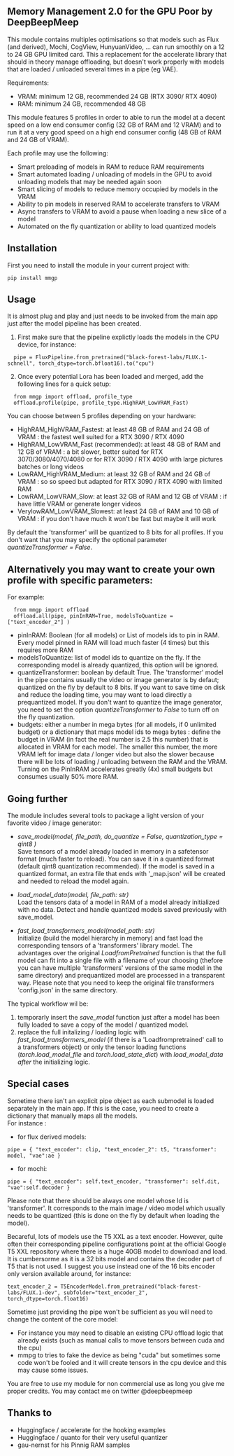 
<p align="center">
  <H2>Memory Management 2.0 for the GPU Poor by DeepBeepMeep</H2>	
</p>


This module contains multiples optimisations so that models such as Flux (and derived), Mochi, CogView, HunyuanVideo, ...  can run smoothly on a 12 to 24 GB GPU limited card. 
This a replacement for the accelerate library that should in theory manage offloading, but doesn't work properly with models that are loaded / unloaded several
times in a pipe (eg VAE).

Requirements:
- VRAM: minimum 12 GB, recommended 24 GB (RTX 3090/ RTX 4090) 
- RAM: minimum 24 GB, recommended 48 GB 

This module features 5 profiles in order to able to run the model at a decent speed on a low end consumer config (32 GB of RAM and 12 VRAM) and to run it at a very good speed on a high end consumer config (48 GB of RAM and 24 GB of VRAM).

Each profile may use the following: 
- Smart preloading of models in RAM to reduce RAM requirements
- Smart automated loading / unloading of models in the GPU to avoid unloading models that may be needed again soon
- Smart slicing of models to reduce memory occupied by models in the VRAM
- Ability to pin models in reserved RAM to accelerate transfers to VRAM
- Async transfers to VRAM to avoid a pause when loading a new slice of a model
- Automated on the fly quantization or ability to load quantized models

## Installation
First you need to install the module in your current project with:
```shell
pip install mmgp
```


## Usage 

It is almost plug and play and just needs to be invoked from the main app just after the model pipeline has been created.
1) First make sure that the pipeline explictly loads the models in the CPU device, for instance:
```
  pipe = FluxPipeline.from_pretrained("black-forest-labs/FLUX.1-schnell", torch_dtype=torch.bfloat16).to("cpu")
```

2) Once every potential Lora has been loaded and merged, add the following lines for a quick setup:
```
  from mmgp import offload, profile_type
  offload.profile(pipe, profile_type.HighRAM_LowVRAM_Fast)
```

You can choose between 5 profiles depending on your hardware:
- HighRAM_HighVRAM_Fastest: at least 48 GB of RAM and 24 GB of VRAM : the fastest well suited for a RTX 3090 / RTX 4090
- HighRAM_LowVRAM_Fast (recommended): at least 48 GB of RAM and 12 GB of VRAM : a bit slower, better suited for RTX 3070/3080/4070/4080 
            or for RTX 3090 / RTX 4090 with large pictures batches or long videos
- LowRAM_HighVRAM_Medium: at least 32 GB of RAM and 24 GB of VRAM : so so speed but adapted for RTX 3090 / RTX 4090 with limited RAM
- LowRAM_LowVRAM_Slow: at least 32 GB of RAM and 12 GB of VRAM :  if have little VRAM or generate longer videos 
- VerylowRAM_LowVRAM_Slowest: at least 24 GB of RAM and 10 GB of VRAM : if you don't have much it won't be fast but maybe it will work

By default the 'transformer' will be quantized to 8 bits for all profiles. If you don't want that you may specify the optional parameter *quantizeTransformer = False*.

## Alternatively you may want to create your own profile with specific parameters:

For example:
```
  from mmgp import offload
  offload.all(pipe, pinInRAM=True, modelsToQuantize = ["text_encoder_2"] )
```  
- pinInRAM: Boolean (for all models) or List of models ids to pin in RAM. Every model pinned in RAM will load much faster (4 times) but this requires more RAM
- modelsToQuantize: list of model ids to quantize on the fly. If the corresponding model is already quantized, this option will be ignored.
- quantizeTransformer: boolean by default True. The 'transformer' model in the pipe contains usually the video or image generator is by defaut; quantized on the fly by default to 8 bits. If you want to save time on disk and reduce the loading time, you may want to load directly a prequantized model. If you don't want to quantize the image generator, you need to set the option *quantizeTransformer* to *False* to turn off on the fly quantization.
- budgets: either a number in mega bytes (for all models, if 0 unlimited budget) or a dictionary that maps model ids to mega bytes : define the budget in VRAM (in fact the real number is 2.5 this number) that is allocated in VRAM for each model. The smaller this number, the more VRAM left for image data / longer video but also the slower because there will be lots of loading / unloading between the RAM and the VRAM. Turning on the PinInRAM accelerates greatly (4x) small budgets but consumes usually 50% more RAM.


##  Going further

The module includes several tools to package a light version of your favorite video / image generator:
- *save_model(model, file_path, do_quantize = False, quantization_type = qint8 )*\
Save tensors of a model already loaded in memory in a safetensor format (much faster to reload). You can save it in a quantized format (default qint8 quantization recommended).
If the model is saved in a quantized format, an extra file that ends with '_map.json' will be created and needed to reload the model again.

- *load_model_data(model, file_path: str)*\
Load the tensors data of a model in RAM of a model already initialized with no data. Detect and handle quantized models saved previously with save_model.

- *fast_load_transformers_model(model_path: str)*\
Initialize (build the model hierarchy in memory) and fast load the corresponding tensors of a 'transformers' library model.
The advantages over the original *LoadfromPretrained* function is that the full model can fit into a single file with a filename of your choosing (thefore you can have multiple 'transformers' versions of the same model in the same directory) and prequantized model are processed in a transparent way.
Please note that you need to keep the original file transformers 'config.json' in the same directory. 


The typical workflow wil be:
1) temporarly insert the *save_model* function just after a model has been fully loaded to save a copy of the model / quantized model.
2) replace the full initalizing / loading logic with *fast_load_transformers_model* (if there is a 'Loadfrompretrained' call to a transformers object) or only the tensor loading functions (*torch.load_model_file* and *torch.load_state_dict*) with *load_model_data after* the initializing logic.

## Special cases
Sometime there isn't an explicit pipe object as each submodel is loaded separately in the main app. If this is the case, you need to create a dictionary that manually maps all the models.\
For instance :


- for flux derived models: 
```
pipe = { "text_encoder": clip, "text_encoder_2": t5, "transformer": model, "vae":ae }
```
- for mochi: 
```
pipe = { "text_encoder": self.text_encoder, "transformer": self.dit, "vae":self.decoder }
```


Please note that there should be always one model whose Id is 'transformer'. It corresponds to the main image / video model which usually needs to be quantized (this is done on the fly by default when loading the model).

Becareful, lots of models use the T5 XXL as a text encoder. However, quite often their corresponding pipeline configurations point at the official Google T5 XXL repository 
where there is a huge 40GB model to download and load. It is cumbersorme as it is a 32 bits model and contains the decoder part of T5 that is not used. 
I suggest you use instead one of the 16 bits encoder only version available around, for instance:
```
text_encoder_2 = T5EncoderModel.from_pretrained("black-forest-labs/FLUX.1-dev", subfolder="text_encoder_2", torch_dtype=torch.float16)
```

Sometime just providing the pipe won't be sufficient as you will need to change the content of the core model: 
- For instance you may need to disable an existing CPU offload logic that already exists (such as manual calls to move tensors between cuda and the cpu)
- mmpg to tries to fake the device as being "cuda" but sometimes some code won't be fooled and it will create tensors in the cpu device and this may cause some issues.

You are free to use my module for non commercial use as long you give me proper credits. You may contact me on twitter @deepbeepmeep

Thanks to
---------
- Huggingface / accelerate for the hooking examples
- Huggingface / quanto for their very useful quantizer
- gau-nernst for his Pinnig RAM samples